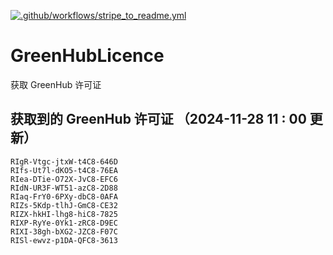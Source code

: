 [![.github/workflows/stripe_to_readme.yml](https://github.com/zjx-kimi/GreenHubLicence/actions/workflows/stripe_to_readme.yml/badge.svg)](https://github.com/zjx-kimi/GreenHubLicence/actions/workflows/stripe_to_readme.yml)
# GreenHubLicence
获取 GreenHub 许可证
## 获取到的 GreenHub 许可证 （2024-11-28 11 : 00 更新）
```
RIgR-Vtgc-jtxW-t4C8-646D
RIfs-Ut7l-dKO5-t4C8-76EA
RIea-DTie-O72X-JvC8-EFC6
RIdN-UR3F-WT51-azC8-2D88
RIaq-FrY0-6PXy-dbC8-0AFA
RIZs-5Kdp-tlhJ-GmC8-CE32
RIZX-hkHI-lhg8-hiC8-7825
RIXP-RyYe-0Yk1-zRC8-D9EC
RIXI-38gh-bXG2-JZC8-F07C
RISl-ewvz-p1DA-QFC8-3613
```
